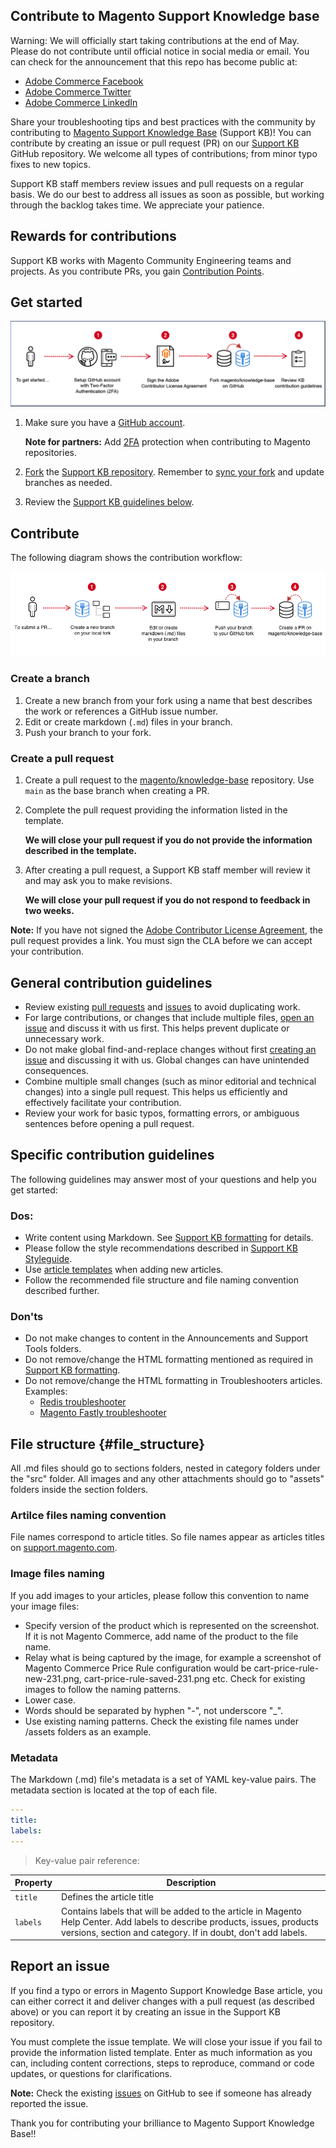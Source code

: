 
## Contribute to Magento Support Knowledge base

Warning: We will officially start taking contributions at the end of May. Please do not contribute until official notice in social media or email.
You can check for the announcement that this repo has become public at:

* [Adobe Commerce Facebook](https://www.facebook.com/adobecommerce)
* [Adobe Commerce Twitter](https://twitter.com/AdobeCommerce/)
* [Adobe Commerce LinkedIn](https://www.linkedin.com/company/adobe-commerce/posts)

Share your troubleshooting tips and best practices with the community by contributing to [Magento Support Knowledge Base](https://support.magento.com/hc/en-us) (Support KB)!
You can contribute by creating an issue or pull request (PR) on our [Support KB](https://github.com/magento/knowledge-base) GitHub repository.
We welcome all types of contributions; from minor typo fixes to new topics.

Support KB staff members review issues and pull requests on a regular basis. We do our best to address all issues as soon as possible, but working through the backlog takes time. We appreciate your patience.

## Rewards for contributions

Support KB works with Magento Community Engineering teams and projects.
As you contribute PRs, you gain [Contribution Points](../docs/contribution-points.md).


## Get started


![Get started workflow](../docs/img/contributor_start.png)

1. Make sure you have a [GitHub account](https://github.com/signup/free).

    **Note for partners:** Add [2FA](https://devdocs.magento.com/contributor-guide/contributing.html#two-factor) protection when contributing to Magento repositories.

1. [Fork](https://help.github.com/articles/fork-a-repo/) the [Support KB repository](https://github.com/magento/knowledge-base). Remember to [sync your fork](https://help.github.com/articles/syncing-a-fork/) and update branches as needed.
1. Review the [Support KB guidelines below](#contribution-guidelines).


## Contribute

The following diagram shows the contribution workflow:

![Contributing workflow](../docs/img/Contributor-PR.png)


### Create a branch

1. Create a new branch from your fork using a name that best describes the work or references a GitHub issue number.
1. Edit or create markdown (`.md`) files in your branch.
1. Push your branch to your fork.

### Create a pull request

1. Create a pull request to the [magento/knowledge-base](https://github.com/magento/knowledge-base) repository. Use `main` as the base branch when creating a PR.

1. Complete the pull request providing the information listed in the template.

    **We will close your pull request if you do not provide the information described in the template.**

1. After creating a pull request, a Support KB staff member will review it and may ask you to make revisions.

    **We will close your pull request if you do not respond to feedback in two weeks.**

**Note:** If you have not signed the [Adobe Contributor License Agreement](https://opensource.adobe.com/cla.html), the pull request provides a link. You must sign the CLA before we can accept your contribution.

## General contribution guidelines

* Review existing [pull requests](https://github.com/magento/knowledge-base/pulls) and [issues](https://github.com/magento/knowledge-base/issues) to avoid duplicating work.
* For large contributions, or changes that include multiple files, [open an issue](#report-an-issue) and discuss it with us first. This helps prevent duplicate or unnecessary work.
* Do not make global find-and-replace changes without first [creating an issue](https://github.com/magento/knowledge-base/issues/new/choose) and discussing it with us. Global changes can have unintended consequences.
* Combine multiple small changes (such as minor editorial and technical changes) into a single pull request. This helps us efficiently and effectively facilitate your contribution.
* Review your work for basic typos, formatting errors, or ambiguous sentences before opening a pull request.

## Specific contribution guidelines

The following guidelines may answer most of your questions and help you get started:

### Dos:

* Write content using Markdown. See [Support KB formatting](../docs/guides/kb-formatting-guide.md) for details.
* Please follow the style recommendations described in [Support KB Styleguide](../docs/guides/support-kb-styleguide.md).
* Use [article templates](../docs/article-templates/) when adding new articles.
* Follow the recommended file structure and file naming convention described further.

### Don'ts

* Do not make changes to content in the Announcements and Support Tools folders.
* Do not remove/change the HTML formatting mentioned as required in [Support KB formatting](../docs/guides/kb-formatting-guide.md).
* Do not remove/change the HTML formatting in Troubleshooters articles. Examples:
    * [Redis troubleshooter](https://support.magento.com/hc/en-us/articles/360046673932)
    * [Magento Fastly troubleshooter](https://support.magento.com/hc/en-us/articles/360040759292-Magento-Fastly-troubleshooter)


## File structure {#file_structure}

All .md files should go to sections folders, nested in category folders under the "src" folder.
All images and any other attachments should go to "assets" folders inside the section folders.


### Artilce files naming convention

File names correspond to article titles. So file names appear as articles titles on [support.magento.com](https://support.magento.com/hc/en-us).

### Image files naming

If you add images to your articles, please follow this convention to name your image files:

* Specify version of the product which is represented on the screenshot. If it is not Magento Commerce, add name of the product to the file name.
* Relay what is being captured by the image, for example a screenshot of Magento Commerce Price Rule configuration would be cart-price-rule-new-231.png, cart-price-rule-saved-231.png etc. Check for existing images to follow the naming patterns.
* Lower case.
* Words should be separated by hyphen "-", not underscore "_".
* Use existing naming patterns. Check the existing file names under /assets folders as an example.

### Metadata

The Markdown (.md) file's metadata is a set of YAML key-value pairs. The metadata section is located at the top of each file.

```yaml
---
title:
labels:
---
```

> Key-value pair reference:

| Property  | Description |
| ------------- | ---------- |
| `title`       | Defines the article title |
| `labels` | Contains labels that will be added to the article in Magento Help Center. Add labels to describe products, issues, products versions, section and category.  If in doubt, don't add labels. |

## Report an issue

If you find a typo or errors in Magento Support Knowledge Base article, you can either correct it and deliver changes with a pull request (as described above) or you can report it by creating an issue in the Support KB repository.

You must complete the issue template. We will close your issue if you fail to provide the information listed template. Enter as much information as you can, including content corrections, steps to reproduce, command or code updates, or questions for clarifications.

**Note:** Check the existing [issues](https://github.com/magento/knowledge-base/issues) on GitHub to see if someone has already reported the issue.


Thank you for contributing your brilliance to Magento Support Knowledge Base!!
